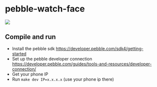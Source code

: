 # pebble-watch-face

![](https://raw.githubusercontent.com/glena/pebble-watch-face/master/screenshot.png)

## Compile and run

- Install the pebble sdk https://developer.pebble.com/sdk4/getting-started
- Set up the pebble developer connection https://developer.pebble.com/guides/tools-and-resources/developer-connection/
- Get your phone IP
- Run `make dev IP=x.x.x.x` (use your phone ip there)

